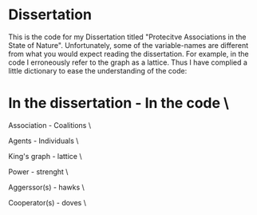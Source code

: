 # Dissertation

This is the code for my Dissertation titled "Protecitve Associations in the State of Nature". Unfortunately, some of the variable-names are different from what you would
expect reading the dissertation. For example, in the code I erroneously refer to the graph as a lattice. Thus I have complied a little dictionary to ease the understanding of the code: 

# In the dissertation     -         In the code \

  Association             -          Coalitions  \

  Agents                  -          Individuals  \

  King's graph            -          lattice \

  Power                   -          strenght \

  Aggerssor(s)            -          hawks \

  Cooperator(s)           -          doves \
